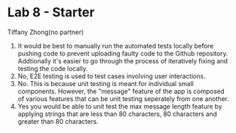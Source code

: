 # Lab 8 - Starter
Tiffany Zhong(no partner)
1) It would be best to manually run the automated tests locally before pushing code to prevent uploading faulty code to the Github repository. Addtionally it's easier to go through the process of iteratively fixing and testing the code locally.
2) No, E2E testing is used to test cases involving user interactions.
3) No. This is because unit testing is meant for individual small components. However, the "message" feature of the app is composed of various features that can be unit testing seperately from one another.
4) Yes you would be able to unit test the max message length feature by applying strings that are less than 80 characters, 80 characters and greater than 80 characters.